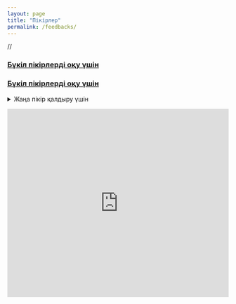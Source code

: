 ```yaml
---
layout: page
title: "Пікірлер"
permalink: /feedbacks/
---
```


//<h3><a href = "https://script.google.com/macros/s/AKfycbwgjNJa_rUjo5RQXbP9VUtXNX7Xf3_wbzY9uMb8thQC6l09IGc8Ypv5chDz2Ai0Q0raNg/exec" target="_blank">Бүкіл пікірлерді оқу үшін</a></h3>
<h3><a href = "https://script.google.com/macros/s/AKfycbzkcOB5AurCgEj2KiKKn50zCm754WdEweb4BOeilk7XU0puGi2rS7VNxuuFWrX292kMAw/exec" target="_blank">Бүкіл пікірлерді оқу үшін</a></h3>
<p> </p>
<details>
  <summary>Жаңа пікір қалдыру үшін</summary>
  <iframe src="https://docs.google.com/forms/d/e/1FAIpQLSfDLxah6fmeC2qXnN47bSCWKHb1ovvCcKKYPpi8Gas_XSZQYw/viewform?embedded=true" 
        width="100%" 
        height="430" 
        frameborder="0" 
        marginheight="0" 
        marginwidth="0" 
        style="border: 0">
    Жүктелуде…
  </iframe>
</details>

<p> </p>
<iframe src="https://script.google.com/macros/s/AKfycbwgjNJa_rUjo5RQXbP9VUtXNX7Xf3_wbzY9uMb8thQC6l09IGc8Ypv5chDz2Ai0Q0raNg/exec" 
        width="100%" 
        height="430" 
        frameborder="0" 
        marginheight="0" 
        marginwidth="0" 
        style="border: 0">
    Жүктелуде…
  </iframe>
